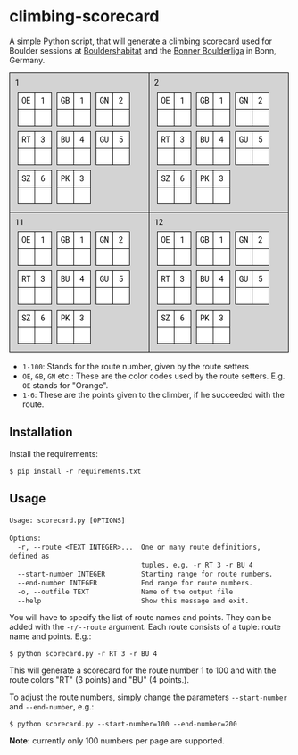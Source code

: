climbing-scorecard
===

A simple Python script, that will generate a climbing scorecard used for
Boulder sessions at [Bouldershabitat](http://www.bouldershabitat.de/) and
the [Bonner Boulderliga](http://bonnerboulderliga.de/) in Bonn, Germany.

![Sample output](sample.png)

* `1-100`: Stands for the route number, given by the route setters
* `OE`, `GB`, `GN` etc.: These are the color codes used by the route setters. E.g. `OE` stands for "Orange".
* `1-6`: These are the points given to the climber, if he succeeded with the route.

Installation
---

Install the requirements:

	$ pip install -r requirements.txt


Usage
---

	Usage: scorecard.py [OPTIONS]

	Options:
	  -r, --route <TEXT INTEGER>...  One or many route definitions, defined as
	                                 tuples, e.g. -r RT 3 -r BU 4
	  --start-number INTEGER         Starting range for route numbers.
	  --end-number INTEGER           End range for route numbers.
	  -o, --outfile TEXT             Name of the output file
	  --help                         Show this message and exit.

You will have to specify the list of route names and points. They can be added with the
`-r/--route` argument. Each route consists of a tuple: route name and points. E.g.:

	$ python scorecard.py -r RT 3 -r BU 4

This will generate a scorecard for the route number 1 to 100 and with the route colors
"RT" (3 points) and "BU" (4 points.).

To adjust the route numbers, simply change the parameters `--start-number` and `--end-number`, e.g.:

	$ python scorecard.py --start-number=100 --end-number=200

**Note:** currently only 100 numbers per page are supported.
